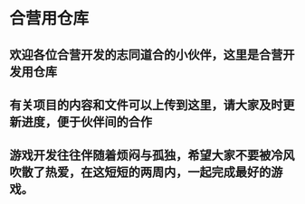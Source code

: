 # 合营用仓库
## 欢迎各位合营开发的志同道合的小伙伴，这里是合营开发用仓库
## 有关项目的内容和文件可以上传到这里，请大家及时更新进度，便于伙伴间的合作
## 游戏开发往往伴随着烦闷与孤独，希望大家不要被冷风吹散了热爱，在这短短的两周内，一起完成最好的游戏。